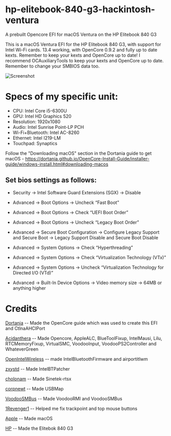 # hp-elitebook-840-g3-hackintosh-ventura
A prebuilt Opencore EFI for macOS Ventura on the HP Elitebook 840 G3

This is a macOS Ventura EFI for the HP Elitebook 840 G3, with support for Intel Wi-Fi cards. 13.4 working, with OpenCore 0.9.2 and fully up to date kexts. Remember to keep your kexts and OpenCore up to date! I recommend OCAuxiliaryTools to keep your kexts and OpenCore up to date. Remember to change your SMBIOS data too.

![Screenshot](https://github.com/Lost-Entrepreneur439/hp-elitebook-840-g3-hackintosh-ventura/blob/main/Untitled%202.png)

# Specs of my specific unit:
* CPU: Intel Core i5-6300U
* GPU: Intel HD Graphics 520
* Resolution: 1920x1080
* Audio: Intel Sunrise Point-LP PCH
* Wi-Fi+Bluetooth: Intel AC-8260
* Ethernet: Intel I219-LM
* Touchpad: Synaptics

Follow the "Downloading macOS" section in the Dortania guide to get macOS - https://dortania.github.io/OpenCore-Install-Guide/installer-guide/windows-install.html#downloading-macos

## Set bios settings as follows:
* Security -> Intel Software Guard Extensions (SGX) -> Disable

* Advanced -> Boot Options -> Uncheck “Fast Boot”

* Advanced -> Boot Options -> Check “UEFI Boot Order”

* Advanced -> Boot Options -> Uncheck “Legacy Boot Order”

* Advanced -> Secure Boot Configuration -> Configure Legacy Support and Secure Boot -> Legacy Support Disable and Secure Boot Disable

* Advanced -> System Options ->  Check “Hyperthreading”

* Advanced -> System Options -> Check “Virtualization Technology (VTx)”

* Advanced -> System Options -> Uncheck “Virtualization Technology for Directed I/O (VTd)”

* Advanced -> Built-In Device Options -> Video memory size -> 64MB or anything higher

# Credits

[Dortania](https://github.com/dortania) -- Made the OpenCore guide which was used to create this EFI and CtlnaAHCIPort

[Acidanthera](https://github.com/acidanthera) -- Made Opencore, AppleALC, BlueToolFixup, IntelMausi, Lilu, RTCMemoryFixup, VirtualSMC, VoodooInput, VoodooPS2Controller and WhateverGreen

[OpenIntelWireless](https://github.com/OpenIntelWireless) -- made IntelBluetoothFirmware and airportitlwm

[zxystd](https://github.com/zxystd) -- Made IntelBTPatcher

[cholonam](https://github.com/cholonam) -- Made Sinetek-rtsx

[corpnewt](https://github.com/corpnewt) -- Made USBMap

[VoodooSMBus](https://github.com/VoodooSMBus) -- Made VoodooRMI and VoodooSMBus

[1Revenger1](https://github.com/1Revenger1) -- Helped me fix trackpoint and top mouse buttons

[Apple](https://www.apple.com/ca/) -- Made macOS

[HP](https://www.hp.com/ca-en/home.html) -- Made the Elitebok 840 G3
